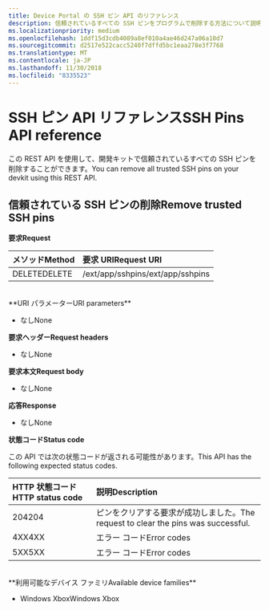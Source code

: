 ```yaml
---
title: Device Portal の SSH ピン API のリファレンス
description: 信頼されているすべての SSH ピンをプログラムで削除する方法について説明します。
ms.localizationpriority: medium
ms.openlocfilehash: 1ddf15d3cdb4089a8ef010a4ae46d247a06a10d7
ms.sourcegitcommit: d2517e522cacc5240f7dffd5bc1eaa278e3f7768
ms.translationtype: MT
ms.contentlocale: ja-JP
ms.lasthandoff: 11/30/2018
ms.locfileid: "8335523"
---
```

# <a name="ssh-pins-api-reference"></a><span data-ttu-id="948e7-103">SSH ピン API リファレンス</span><span class="sxs-lookup"><span data-stu-id="948e7-103">SSH Pins API reference</span></span>
<span data-ttu-id="948e7-104">この REST API を使用して、開発キットで信頼されているすべての SSH ピンを削除することができます。</span><span class="sxs-lookup"><span data-stu-id="948e7-104">You can remove all trusted SSH pins on your devkit using this REST API.</span></span>

## <a name="remove-trusted-ssh-pins"></a><span data-ttu-id="948e7-105">信頼されている SSH ピンの削除</span><span class="sxs-lookup"><span data-stu-id="948e7-105">Remove trusted SSH pins</span></span>

**<span data-ttu-id="948e7-106">要求</span><span class="sxs-lookup"><span data-stu-id="948e7-106">Request</span></span>**

<span data-ttu-id="948e7-107">メソッド</span><span class="sxs-lookup"><span data-stu-id="948e7-107">Method</span></span>      | <span data-ttu-id="948e7-108">要求 URI</span><span class="sxs-lookup"><span data-stu-id="948e7-108">Request URI</span></span>
:------     | :-----
<span data-ttu-id="948e7-109">DELETE</span><span class="sxs-lookup"><span data-stu-id="948e7-109">DELETE</span></span> | <span data-ttu-id="948e7-110">/ext/app/sshpins</span><span class="sxs-lookup"><span data-stu-id="948e7-110">/ext/app/sshpins</span></span>
<br />
**<span data-ttu-id="948e7-111">URI パラメーター</span><span class="sxs-lookup"><span data-stu-id="948e7-111">URI parameters</span></span>**

- <span data-ttu-id="948e7-112">なし</span><span class="sxs-lookup"><span data-stu-id="948e7-112">None</span></span>

**<span data-ttu-id="948e7-113">要求ヘッダー</span><span class="sxs-lookup"><span data-stu-id="948e7-113">Request headers</span></span>**

- <span data-ttu-id="948e7-114">なし</span><span class="sxs-lookup"><span data-stu-id="948e7-114">None</span></span>

**<span data-ttu-id="948e7-115">要求本文</span><span class="sxs-lookup"><span data-stu-id="948e7-115">Request body</span></span>**   

- <span data-ttu-id="948e7-116">なし</span><span class="sxs-lookup"><span data-stu-id="948e7-116">None</span></span>

**<span data-ttu-id="948e7-117">応答</span><span class="sxs-lookup"><span data-stu-id="948e7-117">Response</span></span>**   

- <span data-ttu-id="948e7-118">なし</span><span class="sxs-lookup"><span data-stu-id="948e7-118">None</span></span> 

**<span data-ttu-id="948e7-119">状態コード</span><span class="sxs-lookup"><span data-stu-id="948e7-119">Status code</span></span>**

<span data-ttu-id="948e7-120">この API では次の状態コードが返される可能性があります。</span><span class="sxs-lookup"><span data-stu-id="948e7-120">This API has the following expected status codes.</span></span>

<span data-ttu-id="948e7-121">HTTP 状態コード</span><span class="sxs-lookup"><span data-stu-id="948e7-121">HTTP status code</span></span>      | <span data-ttu-id="948e7-122">説明</span><span class="sxs-lookup"><span data-stu-id="948e7-122">Description</span></span>
:------     | :-----
<span data-ttu-id="948e7-123">204</span><span class="sxs-lookup"><span data-stu-id="948e7-123">204</span></span> | <span data-ttu-id="948e7-124">ピンをクリアする要求が成功しました。</span><span class="sxs-lookup"><span data-stu-id="948e7-124">The request to clear the pins was successful.</span></span>
<span data-ttu-id="948e7-125">4XX</span><span class="sxs-lookup"><span data-stu-id="948e7-125">4XX</span></span> | <span data-ttu-id="948e7-126">エラー コード</span><span class="sxs-lookup"><span data-stu-id="948e7-126">Error codes</span></span>
<span data-ttu-id="948e7-127">5XX</span><span class="sxs-lookup"><span data-stu-id="948e7-127">5XX</span></span> | <span data-ttu-id="948e7-128">エラー コード</span><span class="sxs-lookup"><span data-stu-id="948e7-128">Error codes</span></span>

<br />
**<span data-ttu-id="948e7-129">利用可能なデバイス ファミリ</span><span class="sxs-lookup"><span data-stu-id="948e7-129">Available device families</span></span>**

* <span data-ttu-id="948e7-130">Windows Xbox</span><span class="sxs-lookup"><span data-stu-id="948e7-130">Windows Xbox</span></span>

